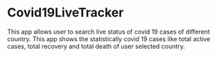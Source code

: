 # Covid19LiveTracker
This app allows user to search live status of covid 19 cases of different country. This app shows the statistically covid 19 cases like total active cases, total recovery and total death of user selected country.
